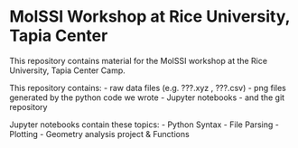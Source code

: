# MolSSI Workshop at Rice University, Tapia Center

This repository contains material for the MolSSI workshop at the Rice University, Tapia Center Camp.

This repository contains:
    - raw data files (e.g. ???.xyz , ???.csv)
    - png files generated by the python code we wrote
    - Jupyter notebooks
    - and the git repository

Jupyter notebooks contain these topics:
    - Python Syntax
    - File Parsing
    - Plotting
    - Geometry analysis project & Functions
